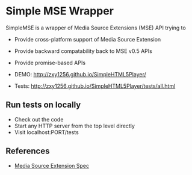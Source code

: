 Simple MSE Wrapper
====================

SimpleMSE is a wrapper of Media Source Extensions (MSE) API trying to 
 
 * Provide cross-platform support of Media Source Extension
 * Provide backward compatability back to MSE v0.5 APIs
 * Provide promise-based APIs


 * DEMO: http://zxy1256.github.io/SimpleHTML5Player/
 * Tests: http://zxy1256.github.io/SimpleHTML5Player/tests/all.html

Run tests on locally
--------------------

 * Check out the code
 * Start any HTTP server from the top level directly
 * Visit localhost:PORT/tests

References
-----------
 * [Media Source Extension Spec](https://dvcs.w3.org/hg/html-media/raw-file/tip/media-source/media-source.html)